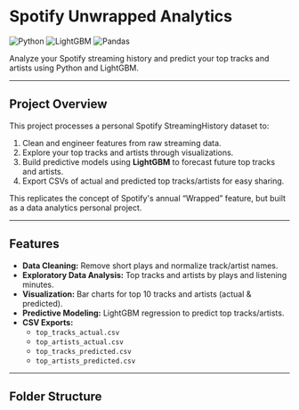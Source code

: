 # Spotify Unwrapped Analytics

![Python](https://img.shields.io/badge/Python-3.10-blue?logo=python)
![LightGBM](https://img.shields.io/badge/LightGBM-GradientBoosting-green)
![Pandas](https://img.shields.io/badge/Pandas-Data%20Analysis-lightgrey)

Analyze your Spotify streaming history and predict your top tracks and artists using Python and LightGBM.

---

## Project Overview

This project processes a personal Spotify StreamingHistory dataset to:

1. Clean and engineer features from raw streaming data.
2. Explore your top tracks and artists through visualizations.
3. Build predictive models using **LightGBM** to forecast future top tracks and artists.
4. Export CSVs of actual and predicted top tracks/artists for easy sharing.

This replicates the concept of Spotify's annual “Wrapped” feature, but built as a data analytics personal project.

---

## Features

- **Data Cleaning:** Remove short plays and normalize track/artist names.
- **Exploratory Data Analysis:** Top tracks and artists by plays and listening minutes.
- **Visualization:** Bar charts for top 10 tracks and artists (actual & predicted).
- **Predictive Modeling:** LightGBM regression to predict top tracks/artists.
- **CSV Exports:**  
  - `top_tracks_actual.csv`  
  - `top_artists_actual.csv`  
  - `top_tracks_predicted.csv`  
  - `top_artists_predicted.csv`

---

## Folder Structure

